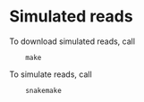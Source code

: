 # Simulated reads

To download simulated reads, call
```
	make
```

To simulate reads, call
```
	snakemake
```
